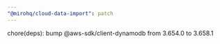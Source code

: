 ```yaml
---
"@mirohq/cloud-data-import": patch
---
```


chore(deps): bump @aws-sdk/client-dynamodb from 3.654.0 to 3.658.1
